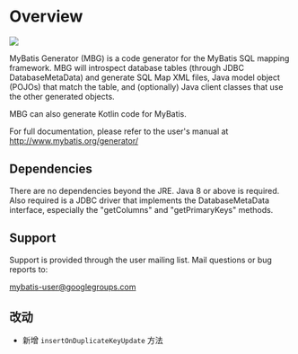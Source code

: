 # Overview

[![](https://jitpack.io/v/masachi/mybatis-generator.svg)](https://jitpack.io/#masachi/mybatis-generator)

MyBatis Generator (MBG) is a code generator for the MyBatis SQL
mapping framework.  MBG will introspect database tables (through JDBC
DatabaseMetaData) and generate SQL Map XML files, Java model object (POJOs)
that match the table, and (optionally) Java client classes that use the other
generated objects.

MBG can also generate Kotlin code for MyBatis.

For full documentation, please refer to the user's manual at http://www.mybatis.org/generator/

## Dependencies

There are no dependencies beyond the JRE.  Java 8 or above is required.
Also required is a JDBC driver that implements the DatabaseMetaData interface,
especially the "getColumns" and "getPrimaryKeys" methods.

## Support

Support is provided through the user mailing list.  Mail
questions or bug reports to:

  mybatis-user@googlegroups.com

## 改动
- 新增 ```insertOnDuplicateKeyUpdate``` 方法
